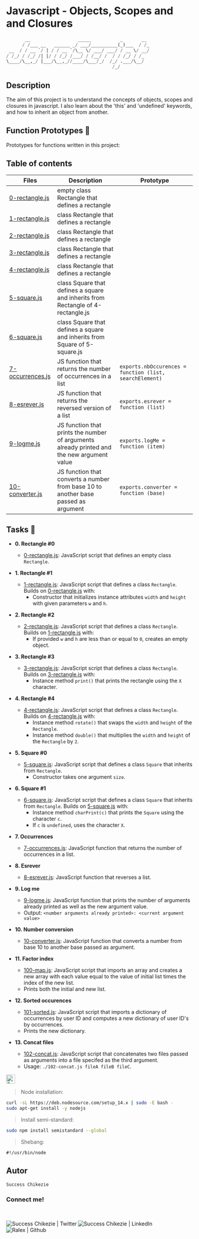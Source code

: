 # Javascript - Objects, Scopes and and Closures

```sql
       __                  _____           _       __
      / /___ __   ______ _/ ___/__________(_)___  / /_
 __  / / __ `/ | / / __ `/\__ \/ ___/ ___/ / __ \/ __/
/ /_/ / /_/ /| |/ / /_/ /___/ / /__/ /  / / /_/ / /_
\____/\__,_/ |___/\__,_//____/\___/_/  /_/ .___/\__/
                                        /_/
```

## Description
The aim of this project is to understand the concepts of objects, scopes and closures in javascript. I also learn about the 'this' and 'undefined' keywords, and how to inherit an object from another.


## Function Prototypes :floppy_disk:

Prototypes for functions written in this project:

## Table of contents
Files | Description | Prototype                                  
----- | ----------- | -----------
[0-rectangle.js](./0-rectangle.js) | empty class Rectangle that defines a rectangle |
[1-rectangle.js](./1-rectangle.js) | class Rectangle that defines a rectangle |
[2-rectangle.js](./2-rectangle.js) | class Rectangle that defines a rectangle |
[3-rectangle.js](./3-rectangle.js) | class Rectangle that defines a rectangle |
[4-rectangle.js](./4-rectangle.js) | class Rectangle that defines a rectangle |
[5-square.js](./5-square.js) | class Square that defines a square and inherits from Rectangle of 4-rectangle.js |
[6-square.js](./6-square.js) | class Square that defines a square and inherits from Square of 5-square.js |
[7-occurrences.js](./7-occurrences.js) | JS function that returns the number of occurrences in a list | `exports.nbOccurences = function (list, searchElement)` 
[8-esrever.js](./8-esrever.js) | JS function that returns the reversed version of a list | `exports.esrever = function (list)` 
[9-logme.js](./9-logme.js) | JS function that prints the number of arguments already printed and the new argument value | `exports.logMe = function (item)`  
[10-converter.js](./10-converter.js) | JS function that converts a number from base 10 to another base passed as argument | `exports.converter = function (base)`

## Tasks :page_with_curl:

* **0. Rectangle #0**
  * [0-rectangle.js](./0-rectangle.js): JavaScript script that defines an empty
  class `Rectangle`.

* **1. Rectangle #1**
  * [1-rectangle.js](./1-rectangle.js): JavaScript script that defines a class
  `Rectangle`. Builds on [0-rectangle.js](./0-rectangle.js) with:
    * Constructor that initializes instance attributes `width` and `height` with
    given parameters `w` and `h`.

* **2. Rectangle #2**
  * [2-rectangle.js](./2-rectangle.js): JavaScript script that defines a class
  `Rectangle`. Builds on [1-rectangle.js](./1-rectangle.js) with:
    * If provided `w` and `h` are less than or equal to `0`, creates an empty object.

* **3. Rectangle #3**
  * [3-rectangle.js](./3-rectangle.js): JavaScript script that defines a class
  `Rectangle`. Builds on [3-rectangle.js](./3-rectangle.js) with:
    * Instance method `print()` that prints the rectangle using the `X` character.

* **4. Rectangle #4**
  * [4-rectangle.js](./4-rectangle.js): JavaScript script that defines a class
  `Rectangle`. Builds on [4-rectangle.js](./4-rectangle.js) with:
    * Instance method `rotate()` that swaps the `width` and `height` of the `Rectangle`.
    * Instance method `double()` that multiplies the `width` and `height` of the
    `Rectangle` by `2`.

* **5. Square #0**
  * [5-square.js](./5-square.js): JavaScript script that defines a class `Square`
  that inherits from `Rectangle`.
    * Constructor takes one argument `size`.

* **6. Square #1**
  * [6-square.js](./6-square.js): JavaScript script that defines a class `Square`
  that inherits from `Rectangle`. Builds on [5-square.js](./5-square.js) with:
    * Instance method `charPrint(c)` that prints the `Square` using the character
    `c`.
    * If `c` is `undefined`, uses the character `X`.

* **7. Occurrences**
  * [7-occurrences.js](./7-occurrences.js): JavaScript function that returns the
  number of occurrences in a list.

* **8. Esrever**
  * [8-esrever.js](./8-esrever.js): JavaScript function that reverses a list.

* **9. Log me**
  * [9-logme.js](./9-logme.js): JavaScript function that prints the number of
  arguments already printed as well as the new argument value.
  * Output: `<number arguments already printed>: <current argument value>`

* **10. Number conversion**
  * [10-converter.js](./10-converter.js): JavaScript function that converts a number
  from base 10 to another base passed as argument.

* **11. Factor index**
  * [100-map.js](./100-map.js): JavaScript script that imports an array and creates
  a new array with each value equal to the value of initial list times the index of
  the new list.
  * Prints both the initial and new list.

* **12. Sorted occurences**
  * [101-sorted.js](./101-sorted.js): JavaScript script that imports a dictionary
  of occurrences by user ID and computes a new dictionary of user ID's by occurrences.
  * Prints the new dictionary.

* **13. Concat files**
  * [102-concat.js](./102-concat.js): JavaScript script that concatenates two files
  passed as arguments into a file specifed as the third argument.
  * Usage: `./102-concat.js fileA fileB fileC`.

  <div>
<!-- semistandard --> <a href="https://github.com/standard/semistandard" target="_blank"><img height="24px" src="https://raw.githubusercontent.com/standard/semistandard/master/badge.svg" alt="Semistandard Code Style" > </a>
</div>

>Node installation:

```bash
curl -sL https://deb.nodesource.com/setup_14.x | sudo -E bash -
sudo apt-get install -y nodejs
```

> Install semi-standard:

```bash
sudo npm install semistandard --global
```

> Shebang:

```shellscript
#!/usr/bin/node
```

## Autor

```Success Chikezie```

### Connect me!

<br>
<div>

<a  href="https://twitter.com/succynice"  target="_blank">  <img  align="left"  alt="Success Chikezie | Twitter"  src="https://img.shields.io/twitter/follow/succynice?style=social"/>  </a>

<a  href="https://www.linkedin.com/in/succynice/"  target="_blank">  <img  align="left"  alt="Success Chikezie | LinkedIn"  src="https://img.shields.io/badge/LinkedIn-+24K-blue?style=social&logo=linkedin"/>  </a>

<a  href="https://github.com/succynice/"  target="_blank">  <img  align="left"  src="https://img.shields.io/github/followers/succynice?style=social"  alt="Ralex | Github">  </a>
</br>
</div>

